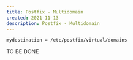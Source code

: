 ```yaml
---
title: Postfix - Multidomain
created: 2021-11-13
description: Postfix - Multidomain
---
```


    mydestination = /etc/postfix/virtual/domains

TO BE DONE
